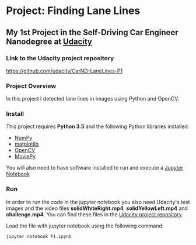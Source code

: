 # Project: Finding Lane Lines
## My 1st Project in the Self-Driving Car Engineer Nanodegree at [Udacity](https://www.udacity.com/)

### Link to the Udacity project repository

https://github.com/udacity/CarND-LaneLines-P1

### Project Overview
In this project I detected lane lines in images using Python and OpenCV.

### Install

This project requires **Python 3.5** and the following Python libraries installed:

- [NumPy](http://www.numpy.org/)
- [matplotlib](http://matplotlib.org/)
- [OpenCV](http://opencv.org/)
- [MoviePy](http://zulko.github.io/moviepy/)

You will also need to have software installed to run and execute a [Jupyter Notebook](http://jupyter.org/)

### Run

In order to run the code in the jupyter notebook you also need Udacity's test images and the video files **solidWhiteRight.mp4**, **solidYellowLeft.mp4** and **challenge.mp4**. You can find these files in the [Udacity project repository](https://github.com/udacity/CarND-LaneLines-P1).

Load the file with jupyter notebook using the following command:

```jupyter notebook P1.ipynb```
